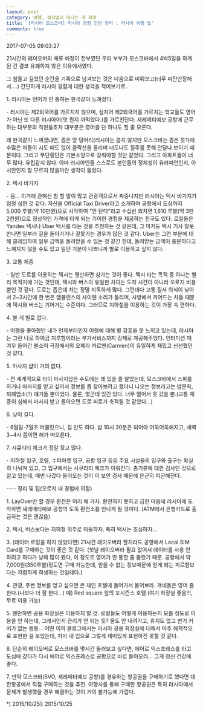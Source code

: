 ```yaml
---
layout: post
category: 여행, 생각없이 떠나는 게 제맛
title: '[러시아 모스크바] 러시아 경험 간단 정리 : 러시아 여행 팁'
comments: true
---
```

2017-07-05 09:03:27

21시간의 레이오버의 체류 예정이 전부였던 우리 부부가 모스코바에서 4박5일을 하게 된 건 결코 유쾌하지 않은 이유에서였다.

그 힘들고 길었던 순간을 기록으로 남겨보는 것은 다음으로 미뤄보고(너무 파란만장해서....) 간단하게 러시아 경험에 대한 생각을
적어보기로..
  

1\. 러시아는 언어가 안 통하는 한국같이 느껴졌다.

\- 러시아는 제2외국어를 가르치지 않으며, 심지어 제2외국어를 가르치는 학교들도 영어가 아닌 또 다른 러시아어(앗 뭔지 까먹었다.)를
가르친단다. 셰레메티예보 공항에 근무하는 대부분의 직원들조차 대부분은 영어를 단 하나도 할 줄 모른다.

왜 한국같이 느껴졌냐면, 좁은 땅 덩어리(러시아는 좁지 않지만 모스크바는 좁은 듯?)에 수많은 차들이 시도 때도 없이 클락션을 울리며
너도나도 질주를 못해 안달나 보이기 때문이다. 그리고 무단횡단은 기본소양으로 갖춰야할 것만 같았다. 그리고 아파트들이 너무 많다. 유럽같지
않다. 아마 러시아인들 스스로도 본인들의 정체성이 유러피언인지, 아시안인지 잘 모르지 않을까란 생각이 들었다.


2\. 택시 바가지

\- 음... 이거에 관해선 참 할 말이 많고 관광객으로서 짜증나지만 러시아는 택시 바가지가 엄청 심한 것 같다. 자신을 Official
Taxi Driver라고 소개하며 공항에서 도심까지 5,000 루블(약 10만원)으로 시작하여 "안 탄다"라고 수십번 외치면 1,610
루블(약 3만 2천원)으로 정상적인 가격에 타게 되는 기이한 경험을 제공하는 친구도 있다. 로컬들은 Yandex 택시나 Uber 택시를 타는
것을 추천하는 것 같은데, 그 마저도 택시 기사 잘못 만나면 일부러 길을 돌아가거나 잘못가는 경우가 많은 것 같다. Uber는 그런 부분에
대해 클레임하여 일부 금액을 돌려받을 수 있는 것 같긴 한데, 돌려받는 금액이 충분하다고 느껴지지 않을 수도 있고 일단 기분이 나쁘니까 별로
이용하고 싶지 않다.

3\. 교통 체증

\- 일반 도로를 이용하는 택시는 웬만하면 삼가는 것이 좋다. 택시 타는 목적 중 하나는 빨리 목적지에 가는 것인데, 택시와 버스의 유일한
차이는 도착 시간이 아니라 오로지 비용 뿐인 것 같다. 도로는 좁은데 차는 정말 지독하게 많다. 그런데다 교통 질서 의식이 낮아서
2~3시간에 한 번은 앰뷸런스의 사이렌 소리가 들리며, 사방에서 끼어드는 차들 때문에 택시와 버스는 기어가는 수준이다. 그러므로 지하철을
이용하는 것이 가장 속 편하다.

  

4\. 볼 게 별로 없다.

\- 여행을 좋아했던 내가 언제부터인지 여행에 대해 별 감흥을 못 느끼고 있는데, 러시아는 그런 나로 하여금 지루함이라는 부가서비스까지
강제로 제공해주었다. 인터미션 때 겨우 들어간 볼쇼이 극장에서의 오페라 까르멘(Carmen)이 유일하게 재밌고 신선했던 것 같다.

  

5\. 마사지 샵이 거의 없다.

\- 전 세계적으로 타이 마사지샵은 수도에는 꽤 있을 줄 알았는데, 모스크바에서 스파를 하거나 마사지를 받고 싶어서 정보를 좀 찾아보려고
했더니 나오는 정보라고는 밤문화, 퇴폐업소(?) 얘기들 뿐이었다. 물론, 몇군데 있긴 있다. 너무 멀어서 못 갔을 뿐.(교통 체증이 심해서
마사지 받고 돌아오면 도로 피로가 축적될 것 같았다...)

  

6\. 낮이 길다.

\- 6월말-7월초 머물렀으니, 길 만도 하다. 밤 10시 30분은 되어야 어둑어둑해지고, 새벽3~4시 쯤이면 해가 떠오른다.

  

7\. 시큐리티 체크가 정말 잦고 많다.

\- 지하철 입구, 호텔, 수퍼마켓 입구, 공항 입구 등등 주요 시설들의 입구와 출구는 확실히 나눠져 있고, 그 입구에서는 시큐리티 체크가
이뤄진다. 총기류에 대한 검사인 것으로 알고 있는데, 매번 나갔다 들어오는 것이 이 보안 검사 때문에 은근히 피곤해진다.

  

  

\---- 정리 및 팁(오로지 내 경험에 의함)

1\. LayOver만 할 경우 환전은 미리 해 가자. 환전하지 못하고 급한 마음에 러시아에 도착하면 셰레메티예보 공항의 도둑 환전소를
만나게 될 것이다. (ATM에서 은행카드로 출금하는 것은 괜찮음)

  

2\. 택시, 버스보다는 지하철 위주로 이동하자. 특히 택시는 조심하자...

  

3\. (데이터 로밍을 하지 않았다면) 21시간 레이오버라 할지라도 공항에서 Local SIM Card를 구매하는 것이 좋은 것 같다.
(첫날 레이오버라 필요 없어서 데이터를 사용 안 하려고 하다가 낭패 많이 봤다, 이 정도로 영어가 안 통할 줄 몰랐기 때문. 공항에서 약
7,000원(350루블)정도면 구매 가능한데, 얻을 수 없는 정보때문에 얻게 되는 피로함보다는 저렴하게 희생하는 것일테다.)

  

4\. 관광, 주변 정보를 얻고 싶으면 큰 체인 호텔에 들어가서 물어보라. 걔네들은 영어 좀 한다.(나보다 더 잘 한다...) 예) Red
square 앞의 포시즌스 호텔 (여기 화장실 좋음!!!, 무료 이용 가능)

  

5\. 웬만하면 공용 화장실은 이용하지 말 것. 로컬들도 어떻게 이용하는지 모를 정도로 이용을 안 하는데, 그래서인지 관리가 안 되는 듯?
물도 안 내려가고, 휴지도 없고 변기 커버가 없는 등등... 어떤 이의 블로그에서는 러시아 공용 화장실에 대해서 아주 해학적으로 표현한 걸
보았는데, 차마 내 입으로 그렇게 재미있게 표현하진 못할 것 같다.

  

6\. 단순히 레이오버로 모스크바를 몇시간 둘러보고 싶다면, 에어로 익스프레스를 타고 도심에 갔다가 다시 에어로 익스프레스로 공항으로 바로
돌아오라... 그게 정신 건강에 좋다.

  

7\. 만약 모스크바(SVO, 셰레메티예보 공항)를 경유하는 항공권을 구매하기로 했다면 대한항공에서 직접 구매하는 것을 추천. 여행사를 통해
구매한 항공권은 특히 러시아에서 문제가 발생했을 경우 해결하는 것이 거의 불가능에 가깝다.

  *[ 2015/10/25]: 2015/10/25


